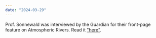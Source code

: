 ```yaml
---
date: "2024-03-29"
---
```

Prof. Sonnewald was interviewed by the Guardian for their front-page feature on Atmospheric Rivers. Read it ["here"]([https://www.theguardian.com/science/2024/feb/11/atmospheric-river-pacific-storms-climate-crisis]).




